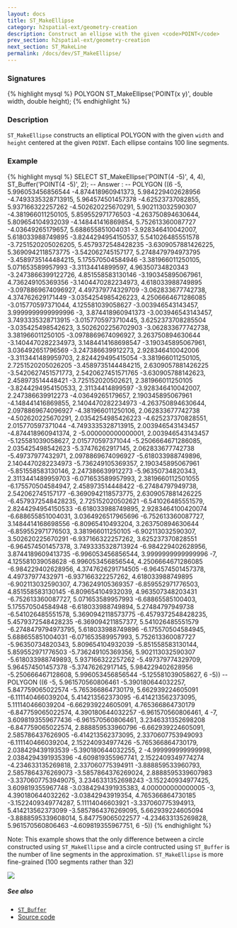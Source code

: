 ```yaml
---
layout: docs
title: ST_MakeEllipse
category: h2spatial-ext/geometry-creation
description: Construct an ellipse with the given <code>POINT</code>
prev_section: h2spatial-ext/geometry-creation
next_section: ST_MakeLine
permalink: /docs/dev/ST_MakeEllipse/
---
```


### Signatures

{% highlight mysql %}
POLYGON ST_MakeEllipse('POINT(x y)', double width, double height);
{% endhighlight %}

### Description
`ST_MakeEllipse` constructs an elliptical POLYGON with the given `width` and `height` centered at the given `POINT`. 
Each ellipse contains 100 line segments.

### Example

{% highlight mysql %}
SELECT ST_MakeEllipse('POINT(4 -5)', 4, 4), 
       ST_Buffer('POINT(4 -5)', 2);
-- Answer :
--    POLYGON ((6 -5, 5.996053456856544 -4.874418960941373, 5.984229402628956 -4.7493335328713915, 5.964574501457378 -4.62523737082855, 5.937166322257262 -4.502620225670291, 5.902113032590307 -4.381966011250105, 5.859552971776503 -4.263750894630644, 5.809654104932039 -4.148441416869854, 5.752613360087727 -4.03649265179657, 5.688655851004031 -3.928346410042007, 5.618033988749895 -3.8244294954150537, 5.541026485551578 -3.7251520205026205, 5.4579372548428235 -3.6309057881426225, 5.3690942118573775 -3.542062745157177, 5.2748479794973795 -3.4589735144484215, 5.175570504584946 -3.381966011250105, 5.071653589957993 -3.31134414899597, 4.96350734820343 -3.2473866399122726, 4.851558583130146 -3.190345895067961, 4.736249105369356 -3.1404470282234973, 4.618033988749895 -3.0978869674096927, 4.497379774329709 -3.062833677742738, 4.374762629171449 -3.0354254985426223, 4.2506664671286085 -3.015770597371044, 4.125581039058627 -3.003946543143457, 3.9999999999999996 -3, 3.874418960941373 -3.003946543143457, 3.7493335328713915 -3.0157705973710445, 3.6252373708285504 -3.035425498542623, 3.5026202256702903 -3.062833677742738, 3.381966011250105 -3.0978869674096927, 3.263750894630644 -3.1404470282234973, 3.1484414168698547 -3.190345895067961, 3.036492651796569 -3.247386639912273, 2.928346410042006 -3.3113441489959703, 2.824429495415054 -3.381966011250105, 2.7251520205026205 -3.4589735144484215, 2.6309057881426225 -3.5420627451571773, 2.5420627451571765 -3.630905788142623, 2.458973514448421 -3.725152020502621, 2.381966011250105 -3.8244294954150533, 2.31134414899597 -3.928346410042007, 2.247386639912273 -4.03649265179657, 2.190345895067961 -4.148441416869855, 2.1404470282234973 -4.263750894630644, 2.0978869674096927 -4.381966011250106, 2.062833677742738 -4.502620225670291, 2.0354254985426223 -4.625237370828551, 2.015770597371044 -4.7493335328713915, 2.003946543143457 -4.874418960941374, 2 -5.000000000000001, 2.003946543143457 -5.125581039058627, 2.015770597371044 -5.2506664671286085, 2.035425498542623 -5.37476262917145, 2.062833677742738 -5.49737977432971, 2.0978869674096927 -5.618033988749896, 2.1404470282234973 -5.736249105369357, 2.190345895067961 -5.851558583130146, 2.247386639912273 -5.96350734820343, 2.3113441489959703 -6.071653589957993, 2.3819660112501055 -6.175570504584947, 2.458973514448422 -6.27484797949738, 2.542062745157177 -6.3690942118573775, 2.6309057881426225 -6.4579372548428235, 2.725152020502621 -6.541026485551579, 2.8244294954150533 -6.618033988749895, 2.9283464100420074 -6.688655851004031, 3.0364926517965696 -6.752613360087727, 3.1484414168698556 -6.80965410493204, 3.263750894630644 -6.859552971776503, 3.381966011250105 -6.902113032590307, 3.502620225670291 -6.937166322257262, 3.625237370828551 -6.964574501457378, 3.7493335328713924 -6.984229402628956, 3.8744189609413735 -6.996053456856544, 3.9999999999999996 -7, 4.125581039058628 -6.996053456856544, 4.2506664671286085 -6.984229402628956, 4.3747626291714505 -6.964574501457378, 4.49737977432971 -6.937166322257262, 4.618033988749895 -6.902113032590307, 4.736249105369357 -6.859552971776503, 4.851558583130145 -6.809654104932039, 4.963507348203431 -6.752613360087727, 5.071653589957993 -6.68865585100403, 5.175570504584948 -6.618033988749894, 5.27484797949738 -6.541026485551578, 5.3690942118573775 -6.4579372548428235, 5.4579372548428235 -6.369094211857377, 5.541026485551579 -6.2748479794973795, 5.618033988749896 -6.175570504584945, 5.688655851004031 -6.071653589957993, 5.752613360087727 -5.96350734820343, 5.809654104932039 -5.851558583130144, 5.859552971776503 -5.736249105369356, 5.902113032590307 -5.618033988749893, 5.937166322257262 -5.497379774329709, 5.964574501457378 -5.37476262917145, 5.984229402628956 -5.250666467128608, 5.996053456856544 -5.125581039058627, 6 -5))
--    POLYGON ((6 -5, 5.961570560806461 -5.390180644032257, 5.847759065022574 -5.765366864730179, 5.662939224605091 -6.111140466039204, 5.414213562373095 -6.414213562373095, 5.111140466039204 -6.662939224605091, 4.765366864730179 -6.847759065022574, 4.390180644032257 -6.961570560806461, 4 -7, 3.6098193559677436 -6.961570560806461, 3.2346331352698208 -6.847759065022574, 2.888859533960796 -6.662939224605091, 2.585786437626905 -6.414213562373095, 2.3370607753949093 -6.111140466039204, 2.152240934977426 -5.765366864730179, 2.038429439193539 -5.390180644032255, 2 -4.999999999999998, 2.0384294391935396 -4.609819355967741, 2.1522409349774274 -4.234633135269818, 2.337060775394911 -3.888859533960793, 2.5857864376269073 -3.5857864376269024, 2.8888595339607983 -3.3370607753949075, 3.2346331352698243 -3.152240934977425, 3.609819355967748 -3.0384294391935383, 4.000000000000005 -3, 4.390180644032262 -3.03842943919354, 4.765366864730185 -3.1522409349774287, 5.11114046603921 -3.337060775394913, 5.414213562373099 -3.5857864376269095, 5.662939224605094 -3.8888595339608014, 5.847759065022577 -4.234633135269828, 5.961570560806463 -4.609819355967751, 6 -5))
{% endhighlight %}

Note: This example shows that the only difference between a circle constructed using `ST_MakeEllipse` and a circle contructed using `ST_Buffer` is the number of line segments in the approximation.
    `ST_MakeEllipse` is more fine-grained (100 segments rather than 32)


<img class="displayed" src="../ST_MakeEllipse.png"/>

##### See also

* [`ST_Buffer`](../ST_Buffer)
* <a href="https://github.com/irstv/H2GIS/blob/daac86bd76645c6ec94b356e24db93ae74fe539c/h2spatial-ext/src/main/java/org/h2gis/h2spatialext/function/spatial/create/ST_MakeEllipse.java" target="_blank">Source code</a>
